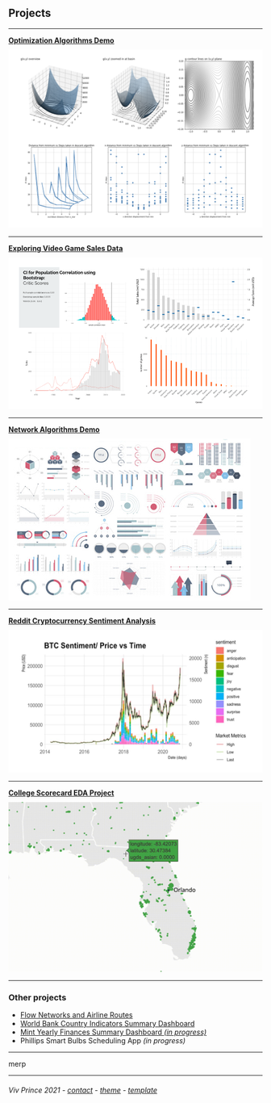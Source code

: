 ## Projects

---

[**Optimization Algorithms Demo**](/proj-page-optimization-demo)  
[<img style="padding-top: 10px" src="images/optimization-dashboard.png?raw=true"/>](/proj-page-optimization-demo)
  

---
[**Exploring Video Game Sales Data**](/proj-page-videogames)      
[<img style="padding-top: 10px" src="images/video-games-dashboard.png?raw=true"/>](/proj-page-videogames)
  

---
[**Network Algorithms Demo**](/proj-page-networks-demo)    
[<img style="padding-top: 10px" src="images/dummy_thumbnail.jpg?raw=true"/>](/proj-page-networks-demo)
  

---
[**Reddit Cryptocurrency Sentiment Analysis**](/proj-page-crypto)  
[<img style="padding-top: 10px" src="images/cryptograph1.png?raw=true"/>](/proj-page-crypto) 
 

---
[**College Scorecard EDA Project**](/proj-page-scorecard)  
[<img style="padding-top: 10px" src="images/scorecard-map3.gif?raw=true"/>](/proj-page-scorecard)
 

---
### Other projects

- [Flow Networks and Airline Routes](https://github.com/vivienneprince/FlowNetworksAndAirlines)
- [World Bank Country Indicators Summary Dashboard](https://github.com/vivienneprince/DataStorage2017)
- [Mint Yearly Finances Summary Dashboard *(in progress)*](https://github.com/vivienneprince/MintYearlyFinancesSummary)
- Phillips Smart Bulbs Scheduling App *(in progress)*


---


merp

---
##### <span style="font-weight:normal">Viv Prince 2021 - <a href="mailto:vivie.prince@gmail.com">contact</a> - <a href="https://github.com/orderedlist">theme</a> - <a href="https://github.com/evanca/quick-portfolio">template</a></span> 
